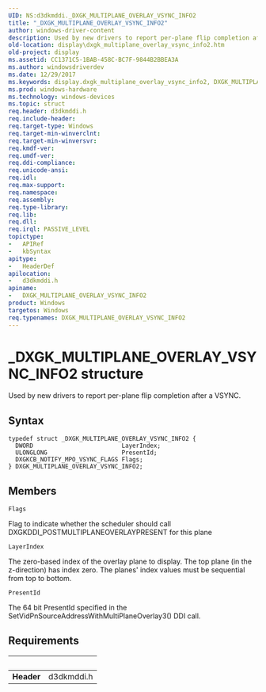 ```yaml
---
UID: NS:d3dkmddi._DXGK_MULTIPLANE_OVERLAY_VSYNC_INFO2
title: "_DXGK_MULTIPLANE_OVERLAY_VSYNC_INFO2"
author: windows-driver-content
description: Used by new drivers to report per-plane flip completion after a VSYNC.
old-location: display\dxgk_multiplane_overlay_vsync_info2.htm
old-project: display
ms.assetid: CC1371C5-1BAB-458C-BC7F-9844B2BBEA3A
ms.author: windowsdriverdev
ms.date: 12/29/2017
ms.keywords: display.dxgk_multiplane_overlay_vsync_info2, DXGK_MULTIPLANE_OVERLAY_VSYNC_INFO2, d3dkmddi/DXGK_MULTIPLANE_OVERLAY_VSYNC_INFO2, DXGK_MULTIPLANE_OVERLAY_VSYNC_INFO2 structure [Display Devices], _DXGK_MULTIPLANE_OVERLAY_VSYNC_INFO2
ms.prod: windows-hardware
ms.technology: windows-devices
ms.topic: struct
req.header: d3dkmddi.h
req.include-header: 
req.target-type: Windows
req.target-min-winverclnt: 
req.target-min-winversvr: 
req.kmdf-ver: 
req.umdf-ver: 
req.ddi-compliance: 
req.unicode-ansi: 
req.idl: 
req.max-support: 
req.namespace: 
req.assembly: 
req.type-library: 
req.lib: 
req.dll: 
req.irql: PASSIVE_LEVEL
topictype:
-	APIRef
-	kbSyntax
apitype:
-	HeaderDef
apilocation:
-	d3dkmddi.h
apiname:
-	DXGK_MULTIPLANE_OVERLAY_VSYNC_INFO2
product: Windows
targetos: Windows
req.typenames: DXGK_MULTIPLANE_OVERLAY_VSYNC_INFO2
---
```


# _DXGK_MULTIPLANE_OVERLAY_VSYNC_INFO2 structure
Used by new drivers to report per-plane flip completion after a VSYNC.

## Syntax
````
typedef struct _DXGK_MULTIPLANE_OVERLAY_VSYNC_INFO2 {
  DWORD                         LayerIndex;
  ULONGLONG                     PresentId;
  DXGKCB_NOTIFY_MPO_VSYNC_FLAGS Flags;
} DXGK_MULTIPLANE_OVERLAY_VSYNC_INFO2;
````

## Members


`Flags`

Flag to indicate whether the scheduler should call DXGKDDI_POSTMULTIPLANEOVERLAYPRESENT for this plane

`LayerIndex`

The zero-based index of the overlay plane to display. The top plane (in the z-direction) has index zero. The planes' index values must be sequential from top to bottom.

`PresentId`

The 64 bit PresentId specified in the SetVidPnSourceAddressWithMultiPlaneOverlay3() DDI call.


## Requirements
| &nbsp; | &nbsp; |
| ---- |:---- |
| **Header** | d3dkmddi.h |